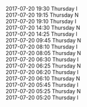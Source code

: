 2017-07-20 19:30 Thursday  I  
2017-07-20 19:15 Thursday  N  
2017-07-20 19:10 Thursday  I  
2017-07-20 14:30 Thursday  N  
2017-07-20 14:25 Thursday  I  
2017-07-20 09:45 Thursday  N  
2017-07-20 08:10 Thursday  I  
2017-07-20 08:05 Thursday  N  
2017-07-20 06:30 Thursday  I  
2017-07-20 06:25 Thursday  N  
2017-07-20 06:20 Thursday  I  
2017-07-20 06:10 Thursday  N  
2017-07-20 05:45 Thursday  I  
2017-07-20 05:25 Thursday  N  
2017-07-20 05:20 Thursday  I  
